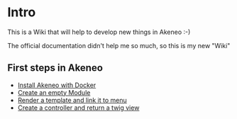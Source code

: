 # Intro

This is a Wiki that will help to develop new things in Akeneo :-)

The official documentation didn't help me so much, so this is my new "Wiki"

## First steps in Akeneo

* [Install Akeneo with Docker](https://github.com/DanielRomanMartinez/Akeneo-Labs/tree/master/Install%20Akeneo%20with%20Docker)
* [Create an empty Module](https://github.com/DanielRomanMartinez/Akeneo-Labs/tree/master/Create%20an%20empty%20Module)
* [Render a template and link it to menu](https://github.com/DanielRomanMartinez/Akeneo-Labs/tree/master/Render%20a%20template%20and%20link%20it%20to%20menu)
* [Create a controller and return a twig view](https://github.com/DanielRomanMartinez/Akeneo-Labs/tree/master/Create%20a%20controller%20and%20return%20a%20twig%20view)
